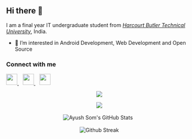 ## Hi there 👋
I am a final year IT undergraduate student from <a href="hbtu.ac.in">_Harcourt Butler Technical University_</a>, India.<br>

- 👀 I’m interested in Android Development, Web Development and Open Source

### Connect with me
<p>
  <a href="https://twitter.com/AyushSom6">
    <img width="30px" src="https://www.vectorlogo.zone/logos/twitter/twitter-official.svg" />
  </a>&ensp;
  <a href="https://www.linkedin.com/in/ayushsom/">
    <img width="30px" src="https://www.vectorlogo.zone/logos/linkedin/linkedin-icon.svg" />
  </a>&ensp;
  <a href="https://www.instagram.com/its_awsom/">
    <img width="30px" src="https://www.vectorlogo.zone/logos/instagram/instagram-icon.svg" />
  </a>
</p>

<p align="center">
<p align="center"> <img src="https://komarev.com/ghpvc/?username=ayushsom1&color=red" /> </p>
</p>


<p align="center">
  <img src="https://github-readme-stats.vercel.app/api/top-langs/?username=ayushsom1&title_color=f0883e&text_color=c9d1d9&bg_color=0d1117&hide_border=false&hide=html&layout=compact&langs_count=7">
  <br />
  <br />
  <img alt="Ayush Som's GitHub Stats" src="https://github-readme-stats-six-flame.vercel.app/api?username=ayushsom1&show_icons=true&hide_border=true&theme=dark" />&ensp;
  <br />
  <br />
<img src="http://github-readme-streak-stats.herokuapp.com?user=ayushsom1&theme=neon-dark&hide_border=true&date_format=M%20j%5B%2C%20Y%5D" alt="Github Streak">
</p>

